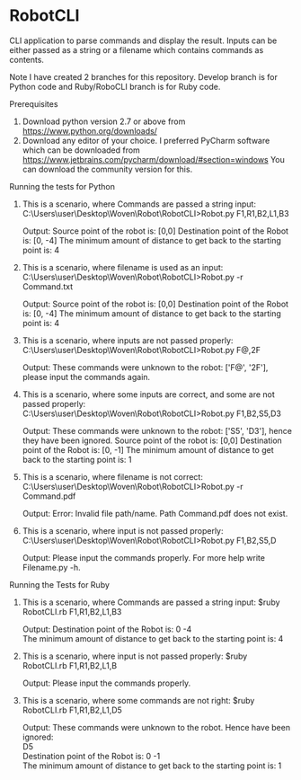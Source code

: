# RobotCLI
CLI application to parse commands and display the result. Inputs can be either passed as a string or a filename which contains commands as contents. 

Note
I have created 2 branches for this repository. Develop branch is for Python code and Ruby/RoboCLI branch is for Ruby code.

Prerequisites
1.	Download python version 2.7 or above from https://www.python.org/downloads/
2.	Download any editor of your choice. I preferred PyCharm software which can be downloaded from https://www.jetbrains.com/pycharm/download/#section=windows
	You can download the community version for this.

Running the tests for Python
1.	This is a scenario, where Commands are passed a string input:
	C:\Users\user\Desktop\Woven\Robot\RobotCLI>Robot.py F1,R1,B2,L1,B3

	Output:
	Source point of the robot is: [0,0]
	Destination point of the Robot is: [0, -4]
	The minimum amount of distance to get back to the starting point is: 4

2.	This is a scenario, where filename is used as an input:
	C:\Users\user\Desktop\Woven\Robot\RobotCLI>Robot.py -r Command.txt

	Output:
	Source point of the robot is: [0,0]
	Destination point of the Robot is: [0, -4]
	The minimum amount of distance to get back to the starting point is: 4

3.	This is a scenario, where inputs are not passed properly:
	C:\Users\user\Desktop\Woven\Robot\RobotCLI>Robot.py F@,2F

	Output:
	These commands were unknown to the robot: ['F@', '2F'], please input the commands again.

4.	This is a scenario, where some inputs are correct, and some are not passed properly:
	C:\Users\user\Desktop\Woven\Robot\RobotCLI>Robot.py F1,B2,S5,D3

	Output:
	These commands were unknown to the robot: ['S5', 'D3'], hence they have been ignored.
	Source point of the robot is: [0,0]
	Destination point of the Robot is: [0, -1]
	The minimum amount of distance to get back to the starting point is: 1

5.	This is a scenario, where filename is not correct:
	C:\Users\user\Desktop\Woven\Robot\RobotCLI>Robot.py -r Command.pdf

	Output:
	Error: Invalid file path/name. Path Command.pdf does not exist.

6.	This is a scenario, where input is not passed properly:
	C:\Users\user\Desktop\Woven\Robot\RobotCLI>Robot.py F1,B2,S5,D

	Output:
	Please input the commands properly. For more help write Filename.py -h.


Running the Tests for Ruby
1.	This is a scenario, where Commands are passed a string input:
	$ruby RobotCLI.rb F1,R1,B2,L1,B3

	Output:
	Destination point of the Robot is: 0 -4                                                                                       
	The minimum amount of distance to get back to the starting point is: 4

2.	This is a scenario, where input is not passed properly:
	$ruby RobotCLI.rb F1,R1,B2,L1,B

	Output:
	Please input the commands properly. 

3.	This is a scenario, where some commands are not right:
	$ruby RobotCLI.rb F1,R1,B2,L1,D5

	Output:
	These commands were unknown to the robot. Hence have been ignored:                                                            
	D5                                                                                                                            
	Destination point of the Robot is: 0 -1                                                                                       
	The minimum amount of distance to get back to the starting point is: 1
